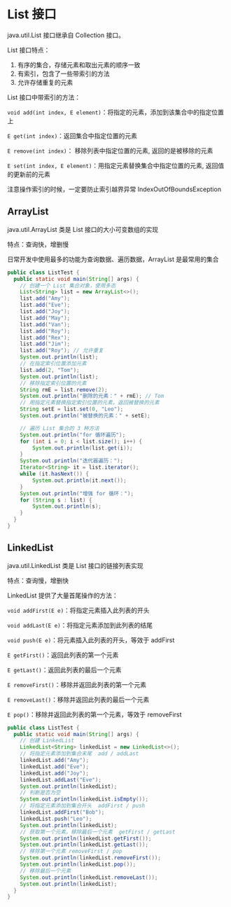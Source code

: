# List 接口

java.util.List 接口继承自 Collection 接口。

List 接口特点：

1. 有序的集合，存储元素和取出元素的顺序一致
2. 有索引，包含了一些带索引的方法
3. 允许存储重复的元素

List 接口中带索引的方法：

`void add(int index, E element)`：将指定的元素，添加到该集合中的指定位置上

`E get(int index)`：返回集合中指定位置的元素

`E remove(int index)`： 移除列表中指定位置的元素, 返回的是被移除的元素

`E set(int index, E element)`：用指定元素替换集合中指定位置的元素, 返回值的更新前的元素

注意操作索引的时候，一定要防止索引越界异常 IndexOutOfBoundsException

## ArrayList

java.util.ArrayList 类是 List 接口的大小可变数组的实现

特点：查询快，增删慢

日常开发中使用最多的功能为查询数据、遍历数据，ArrayList 是最常用的集合

```java
public class ListTest {
  public static void main(String[] args) {
    // 创建一个 List 集合对象，使用多态
    List<String> list = new ArrayList<>();
    list.add("Amy");
    list.add("Eve");
    list.add("Joy");
    list.add("May");
    list.add("Van");
    list.add("Roy");
    list.add("Rex");
    list.add("Jim");
    list.add("Roy"); // 允许重复
    System.out.println(list);
    // 在指定索引位置添加元素
    list.add(2, "Tom");
    System.out.println(list);
    // 移除指定索引位置的元素
    String rmE = list.remove(2);
    System.out.println("删除的元素：" + rmE); // Tom
    // 用指定元素替换指定索引位置的元素，返回被替换的元素
    String setE = list.set(0, "Leo");
    System.out.println("被替换的元素：" + setE);

    // 遍历 List 集合的 3 种方法
    System.out.println("for 循环遍历");
    for (int i = 0; i < list.size(); i++) {
        System.out.println(list.get(i));
    }
    System.out.println("迭代器遍历：");
    Iterator<String> it = list.iterator();
    while (it.hasNext()) {
        System.out.println(it.next());
    }
    System.out.println("增强 for 循环：");
    for (String s : list) {
        System.out.println(s);
    }
  }
}
```

## LinkedList

java.util.LinkedList 类是 List 接口的链接列表实现

特点：查询慢，增删快

LinkedList 提供了大量首尾操作的方法：

`void addFirst(E e)`：将指定元素插入此列表的开头

`void addLast(E e)`：将指定元素添加到此列表的结尾

`void push(E e)`：将元素插入此列表的开头，等效于 addFirst

`E getFirst()`：返回此列表的第一个元素

`E getLast()`：返回此列表的最后一个元素

`E removeFirst()`：移除并返回此列表的第一个元素

`E removeLast()`：移除并返回此列表的最后一个元素

`E pop()`：移除并返回此列表的第一个元素，等效于 removeFirst

```java
public class ListTest {
  public static void main(String[] args) {
    // 创建 LinkedList
    LinkedList<String> linkedList = new LinkedList<>();
    // 将指定元素添加到集合末尾  add / addLast
    linkedList.add("Amy");
    linkedList.add("Eve");
    linkedList.add("Joy");
    linkedList.addLast("Eve");
    System.out.println(linkedList);
    // 判断是否为空
    System.out.println(linkedList.isEmpty());
    // 将指定元素添加到集合开头  addFirst / push
    linkedList.addFirst("Bob");
    linkedList.push("Leo");
    System.out.println(linkedList);
    // 获取第一个元素，移除最后一个元素  getFirst / getLast
    System.out.println(linkedList.getFirst());
    System.out.println(linkedList.getLast());
    // 移除第一个元素 removeFirst / pop
    System.out.println(linkedList.removeFirst());
    System.out.println(linkedList.pop());
    // 移除最后一个元素
    System.out.println(linkedList.removeLast());
    System.out.println(linkedList);
  }
}
```
